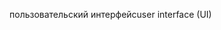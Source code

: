 <span data-ttu-id="e6912-101">пользовательский интерфейс</span><span class="sxs-lookup"><span data-stu-id="e6912-101">user interface (UI)</span></span>